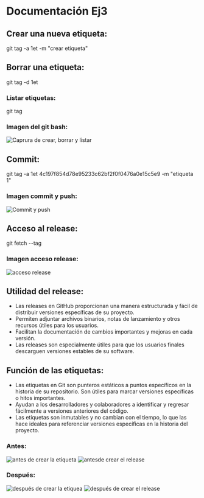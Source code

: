 # Documentación Ej3

## Crear una nueva etiqueta:
git tag -a 1et -m "crear etiqueta"

## Borrar una etiqueta:
git tag -d 1et

### Listar etiquetas:
git tag

### Imagen del git bash:
![Caprura de crear, borrar y listar]("\capturasEj3\crear_borrar_listar_etiqueta.png")

## Commit:
git tag -a 1et 4c197f854d78e95233c62bf2f0f0476a0e15c5e9 -m "etiqueta 1"

### Imagen commit y push:
![Commit y push]("\capturasEj3\commit_push_etiqueta.png")

## Acceso al release:
git fetch --tag

### Imagen acceso release:
![acceso release]("\capturasEj3\acceso_release.png")

## Utilidad del release:
- Las releases en GitHub proporcionan una manera estructurada y fácil de distribuir versiones específicas de su proyecto.
- Permiten adjuntar archivos binarios, notas de lanzamiento y otros recursos útiles para los usuarios.
- Facilitan la documentación de cambios importantes y mejoras en cada versión.
- Las releases son especialmente útiles para que los usuarios finales descarguen versiones estables de su software.

## Función de las etiquetas:
- Las etiquetas en Git son punteros estáticos a puntos específicos en la historia de su repositorio.
Son útiles para marcar versiones específicas o hitos importantes.
- Ayudan a los desarrolladores y colaboradores a identificar y regresar fácilmente a versiones anteriores del código.
- Las etiquetas son inmutables y no cambian con el tiempo, lo que las hace ideales para referenciar versiones específicas en la historia del proyecto.

### Antes:
![antes de crear la etiqueta]("\capturasEj3\etiquetaNoCreada.png")
![antesde crear el release]("\capturasEj3\releaseNoCreado.png")

### Después:
![después de crear la etiquea]("\capturasEj3\etiquetaCreada.png")
![después de crear el release]("\capturasEj3\releaseCreado.png")